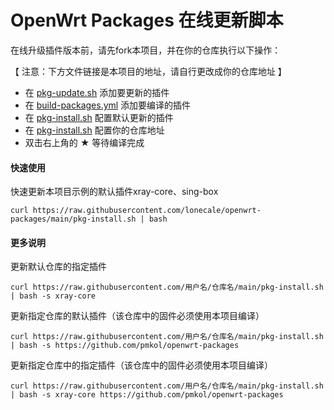 # OpenWrt Packages 在线更新脚本
在线升级插件版本前，请先fork本项目，并在你的仓库执行以下操作：

【 注意：下方文件链接是本项目的地址，请自行更改成你的仓库地址 】

- 在 [pkg-update.sh](https://github.com/lonecale/openwrt-packages/blob/main/pkg-update.sh) 添加要更新的插件
- 在 [build-packages.yml](https://github.com/lonecale/openwrt-packages/blob/main/.github/workflows/build-packages.yml#L36) 添加要编译的插件
- 在 [pkg-install.sh](https://github.com/lonecale/openwrt-packages/blob/main/pkg-install.sh#L8) 配置默认更新的插件
- 在 [pkg-install.sh](https://github.com/lonecale/openwrt-packages/blob/main/pkg-install.sh#L9) 配置你的仓库地址
- 双击右上角的 ★ 等待编译完成

#### 快速使用 ####
快速更新本项目示例的默认插件xray-core、sing-box
```
curl https://raw.githubusercontent.com/lonecale/openwrt-packages/main/pkg-install.sh | bash
```

#### 更多说明 ####
更新默认仓库的指定插件
```
curl https://raw.githubusercontent.com/用户名/仓库名/main/pkg-install.sh | bash -s xray-core
```

更新指定仓库的默认插件（该仓库中的固件必须使用本项目编译）
```
curl https://raw.githubusercontent.com/用户名/仓库名/main/pkg-install.sh | bash -s https://github.com/pmkol/openwrt-packages
```

更新指定仓库中的指定插件（该仓库中的固件必须使用本项目编译）
```
curl https://raw.githubusercontent.com/用户名/仓库名/main/pkg-install.sh | bash -s xray-core https://github.com/pmkol/openwrt-packages
```
